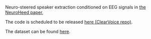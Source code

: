 Neuro-steered speaker extraction conditioned on EEG signals in [the NeuroHeed paper](https://ieeexplore.ieee.org/document/10683957),

The code is scheduled to be released [here (ClearVoice repo)](https://github.com/modelscope/ClearVoice). 

The dataset can be found [here](https://huggingface.co/datasets/alibabasglab/KUL-mix).

